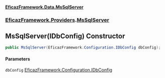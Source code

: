 #### [EficazFramework.Data.MsSqlServer](EficazFrameworkMsSqlDataProvider.md 'EficazFramework MsSql Data Provider')
### [EficazFramework.Providers](EficazFrameworkMsSqlDataProvider.md#EficazFramework.Providers 'EficazFramework.Providers').[MsSqlServer](EficazFramework.Providers/MsSqlServer.md 'EficazFramework.Providers.MsSqlServer')

## MsSqlServer(IDbConfig) Constructor

```csharp
public MsSqlServer(EficazFramework.Configuration.IDbConfig dbConfig);
```
#### Parameters

<a name='EficazFramework.Providers.MsSqlServer.MsSqlServer(EficazFramework.Configuration.IDbConfig).dbConfig'></a>

`dbConfig` [EficazFramework.Configuration.IDbConfig](https://docs.microsoft.com/en-us/dotnet/api/EficazFramework.Configuration.IDbConfig 'EficazFramework.Configuration.IDbConfig')